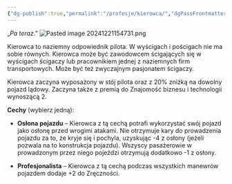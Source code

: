 ```yaml
---
{"dg-publish":true,"permalink":"/profesje/kierowca/","dgPassFrontmatter":true}
---
```


„*Pa teraz*.”
![Pasted image 20241221154731.png](/img/user/Obrazy/Pasted%20image%2020241221154731.png)

Kierowca to naziemny odpowiednik pilota. W wyścigach i pościgach nie ma sobie równych. Kierowca może być zawodowcem ścigających się w wyścigach ścigaczy lub pracownikiem jednej z naziemnych firm transportowych. Może być też zwyczajnym pasjonatem ścigaczy.

Kierowca zaczyna wyposażony w stój pilota oraz z 20% zniżką na dowolny pojazd lądowy. Zaczyna także z premią do Znajomość biznesu i technologii wynoszącą 2.

**Cechy** (wybierz jedną):

- **Osłona pojazdu** – Kierowca z tą cechą potrafi wykorzystać swój pojazd jako osłonę przed wrogimi atakami. Nie otrzymuje kary do prowadzenia pojazdu za to, że kryje się i pochyla, uzyskując -4 z osłony (jeżeli pozwala na to konstrukcja pojazdu). Wszyscy pasażerowie w prowadzonym przez niego pojeździ otrzymują dodatkowo -1 z osłony.

- **Profesjonalista** – Kierowca z tą cechą podczas wszystkich manewrów pojazdem dodaje +2 do Zręczności.